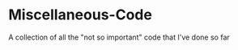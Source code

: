 Miscellaneous-Code
==================

A collection of all the "not so important" code that I've done so far
